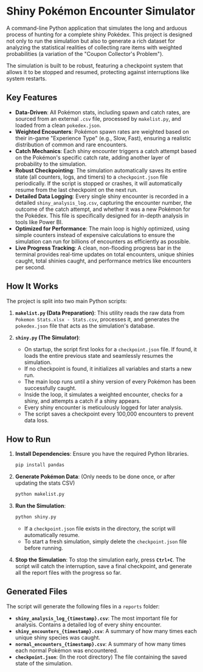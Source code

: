 # Shiny Pokémon Encounter Simulator

A command-line Python application that simulates the long and arduous process of hunting for a complete shiny Pokédex. This project is designed not only to run the simulation but also to generate a rich dataset for analyzing the statistical realities of collecting rare items with weighted probabilities (a variation of the "Coupon Collector's Problem").

The simulation is built to be robust, featuring a checkpoint system that allows it to be stopped and resumed, protecting against interruptions like system restarts.

## Key Features

- **Data-Driven**: All Pokémon stats, including spawn and catch rates, are sourced from an external `.csv` file, processed by `makelist.py`, and loaded from a clean `pokedex.json`.
- **Weighted Encounters**: Pokémon spawn rates are weighted based on their in-game "Experience Type" (e.g., Slow, Fast), ensuring a realistic distribution of common and rare encounters.
- **Catch Mechanics**: Each shiny encounter triggers a catch attempt based on the Pokémon's specific catch rate, adding another layer of probability to the simulation.
- **Robust Checkpointing**: The simulation automatically saves its entire state (all counters, logs, and timers) to a `checkpoint.json` file periodically. If the script is stopped or crashes, it will automatically resume from the last checkpoint on the next run.
- **Detailed Data Logging**: Every single shiny encounter is recorded in a detailed `shiny_analysis_log.csv`, capturing the encounter number, the outcome of the catch attempt, and whether it was a new Pokémon for the Pokédex. This file is specifically designed for in-depth analysis in tools like Power BI.
- **Optimized for Performance**: The main loop is highly optimized, using simple counters instead of expensive calculations to ensure the simulation can run for billions of encounters as efficiently as possible.
- **Live Progress Tracking**: A clean, non-flooding progress bar in the terminal provides real-time updates on total encounters, unique shinies caught, total shinies caught, and performance metrics like encounters per second.

## How It Works

The project is split into two main Python scripts:

1.  **`makelist.py` (Data Preparation)**: This utility reads the raw data from `Pokemon Stats.xlsx - Stats.csv`, processes it, and generates the `pokedex.json` file that acts as the simulation's database.

2.  **`shiny.py` (The Simulator)**:
    - On startup, the script first looks for a `checkpoint.json` file. If found, it loads the entire previous state and seamlessly resumes the simulation.
    - If no checkpoint is found, it initializes all variables and starts a new run.
    - The main loop runs until a shiny version of every Pokémon has been successfully caught.
    - Inside the loop, it simulates a weighted encounter, checks for a shiny, and attempts a catch if a shiny appears.
    - Every shiny encounter is meticulously logged for later analysis.
    - The script saves a checkpoint every 100,000 encounters to prevent data loss.

## How to Run

1.  **Install Dependencies**: Ensure you have the required Python libraries.

    ```bash
    pip install pandas
    ```

2.  **Generate Pokémon Data**: (Only needs to be done once, or after updating the stats CSV)

    ```bash
    python makelist.py
    ```

3.  **Run the Simulation**:

    ```bash
    python shiny.py
    ```

    - If a `checkpoint.json` file exists in the directory, the script will automatically resume.
    - To start a fresh simulation, simply delete the `checkpoint.json` file before running.

4.  **Stop the Simulation**: To stop the simulation early, press **`Ctrl+C`**. The script will catch the interruption, save a final checkpoint, and generate all the report files with the progress so far.

## Generated Files

The script will generate the following files in a `reports` folder:

- **`shiny_analysis_log_{timestamp}.csv`**: The most important file for analysis. Contains a detailed log of every shiny encounter.
- **`shiny_encounters_{timestamp}.csv`**: A summary of how many times each unique shiny species was caught.
- **`normal_encounters_{timestamp}.csv`**: A summary of how many times each normal Pokémon was encountered.
- **`checkpoint.json`**: (In the root directory) The file containing the saved state of the simulation.
